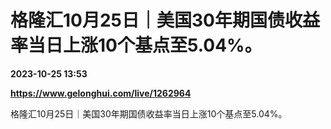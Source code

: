 # 格隆汇10月25日｜美国30年期国债收益率当日上涨10个基点至5.04%。

**2023-10-25 13:53**

**https://www.gelonghui.com/live/1262964**

格隆汇10月25日｜美国30年期国债收益率当日上涨10个基点至5.04%。